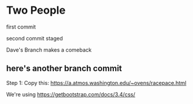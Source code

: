 # Two People

first commit

second commit staged

Dave's Branch makes a comeback

here's another branch commit
----------------------------------------------------------------

Step 1: Copy this: https://a.atmos.washington.edu/~ovens/racepace.html

We're using https://getbootstrap.com/docs/3.4/css/


